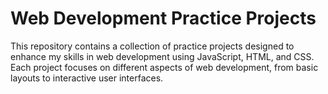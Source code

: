 # Web Development Practice Projects

This repository contains a collection of practice projects designed to enhance my skills in web development using JavaScript, HTML, and CSS. Each project focuses on different aspects of web development, from basic layouts to interactive user interfaces.
